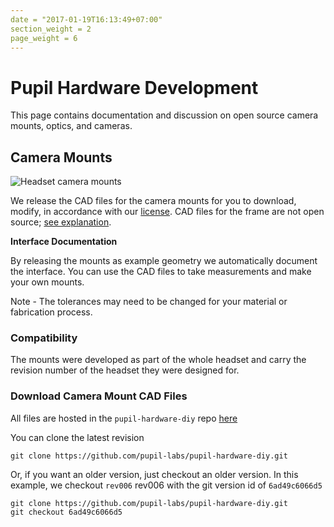 ```yaml
---
date = "2017-01-19T16:13:49+07:00"
section_weight = 2
page_weight = 6
---
```


# Pupil Hardware Development

This page contains documentation and discussion on open source camera mounts, optics, and cameras.

## Camera Mounts

<img src="/images/pupil-hardware/explo_side_800_mounts.webp" alt="Headset camera mounts" >

We release the CAD files for the camera mounts for you to download, modify, in accordance with our [license](#license).  CAD files for the frame are not open source; [see explanation](#hardware).

**Interface Documentation**

By releasing the mounts as example geometry we automatically document the interface. You can use the CAD files to take measurements and make your own mounts.

<aside class="notice">
Note - The tolerances may need to be changed for your material or fabrication process.
</aside>

### Compatibility
The mounts were developed as part of the whole headset and carry the revision number of the headset they were designed for.

### Download Camera Mount CAD Files
All files are hosted in the `pupil-hardware-diy` repo [here](https://github.com/pupil-labs/pupil-hardware-diy)

You can clone the latest revision

```
git clone https://github.com/pupil-labs/pupil-hardware-diy.git
```

Or, if you want an older version, just checkout an older version.  In this example, we checkout `rev006` rev006 with the git version id of `6ad49c6066d5`

```
git clone https://github.com/pupil-labs/pupil-hardware-diy.git
git checkout 6ad49c6066d5
```